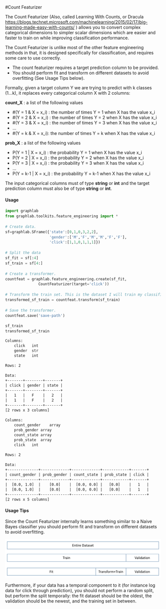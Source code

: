 <script src="../dato/js/recview.js"></script>
#Count Featurizer

The Count Featurizer (Also, called Learning With Counts, or Dracula
https://blogs.technet.microsoft.com/machinelearning/2015/02/17/big-learning-made-easy-with-counts/ )
allows you to convert complex categorical dimensions to
simpler scalar dimensions which are easier and faster to train on while 
improving classification performance.

The Count Featurizer is unlike most of the other feature engineering methods in that, it is designed
specifically for classification, and requires some care to use correctly.
* The count featurizer requires a target prediction column to be provided.
* You should perform fit and transform on different datasets to avoid 
overfitting (See Usage Tips below).

Formally, given a target column Y we are trying to predict with k classes (1...k),
it replaces every categorical column X with 2 columns:

**count_X** : a list of the following values
*  \#(Y = 1 & X = x_i) : the number of times Y = 1 when X has the value x_i
*  \#(Y = 2 & X = x_i) : the number of times Y = 2 when X has the value x_i
*  \#(Y = 3 & X = x_i) : the number of times Y = 3 when X has the value x_i
*  ...
*  \#(Y = k & X = x_i): the number of times Y = k when X has the value x_i

**prob_X** : a list of the following values
*  P(Y = 1 | X = x_i) : the probability Y = 1 when X has the value x_i
*  P(Y = 2 | X = x_i) : the probability Y = 2 when X has the value x_i
*  P(Y = 3 | X = x_i) : the probability Y = 3 when X has the value x_i
*  ...
*  P(Y = k-1 | X = x_i) : the probability Y = k-1 when X has the value x_i

The input categorical columns must of type **string** or **int** and the 
target prediction column must also be of type **string** or **int**.

#### Usage

```python
import graphlab
from graphlab.toolkits.feature_engineering import *

# Create data.
sf=graphlab.SFrame({'state':[0,1,0,3,2,2],
                    'gender':['M','F','M','M','F','F'], 
                    'click':[1,1,0,1,1,1]})

# Split the data
sf_fit = sf[:4]
sf_train = sf[4:]

# Create a transformer.
countfeat = graphlab.feature_engineering.create(sf_fit, 
               CountFeaturizer(target='click'))

# Transform the train set. This is the dataset I will train my classifier on
transformed_sf_train = countfeat.transform(sf_train)

# Save the transformer.
countfeat.save('save-path')

sf_train
transformed_sf_train
```

```no-highlights
Columns:
	click	int
	gender	str
	state	int

Rows: 2

Data:
+-------+--------+-------+
| click | gender | state |
+-------+--------+-------+
|   1   |   F    |   2   |
|   1   |   F    |   2   |
+-------+--------+-------+
[2 rows x 3 columns]

Columns:
	count_gender	array
	prob_gender	array
	count_state	array
	prob_state	array
	click	int

Rows: 2

Data:
+--------------+-------------+-------------+------------+-------+
| count_gender | prob_gender | count_state | prob_state | click |
+--------------+-------------+-------------+------------+-------+
|  [0.0, 1.0]  |    [0.0]    |  [0.0, 0.0] |   [0.0]    |   1   |
|  [0.0, 1.0]  |    [0.0]    |  [0.0, 0.0] |   [0.0]    |   1   |
+--------------+-------------+-------------+------------+-------+
[2 rows x 5 columns]
```

#### Usage Tips
Since the Count Featurizer internally learns something similar to a Naive Bayes
classifier you should perform fit and transform on different datasets to avoid 
overfitting. 

![Dataset Split](images/count_featurizer_data_split.png)

Furthermore, if your data has a temporal component to it (for instance log data
for click through prediction), you should not perform a random split, but
perform the split temporally: the fit dataset should be the
oldest, the validation should be the newest, and the training set in between.

